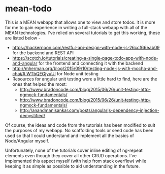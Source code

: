 # mean-todo
This is a MEAN webapp that allows one to view and store todos. It is more for me to gain experience in writing a full-stack webapp with all of the MEAN technologies. I've relied on several tutorials to get this working, these are listed below -
- https://hackernoon.com/restful-api-design-with-node-js-26ccf66eab09 for the backend and REST API
- https://scotch.io/tutorials/creating-a-single-page-todo-app-with-node-and-angular for the frontend and connecting it with the backend
- http://mherman.org/blog/2015/09/10/testing-node-js-with-mocha-and-chai/#.WTbQEGjyuUl for Node unit testing
- Resources for angular unit testing were a little hard to find, here are the ones that helped the most:
  - http://www.bradoncode.com/blog/2015/06/26/unit-testing-http-ngmock-fundamentals/
  - http://www.bradoncode.com/blog/2015/06/26/unit-testing-http-ngmock-fundamentals/
  - http://anandmanisankar.com/posts/angularjs-dependency-injection-demystified/

Of course, the ideas and code from the tutorials has been modified to suit the purposes of my webapp. No scaffolding tools or seed code has been used so that I could understand and implement all the basics of Node/Angular myself.

Unfortunately, none of the tutorials cover inline editing of ng-repeat elements even though they cover all other CRUD operations. I've implemented this aspect myself (with help from stack overflow) while keeping it as simple as possible to aid understanding in the future.

